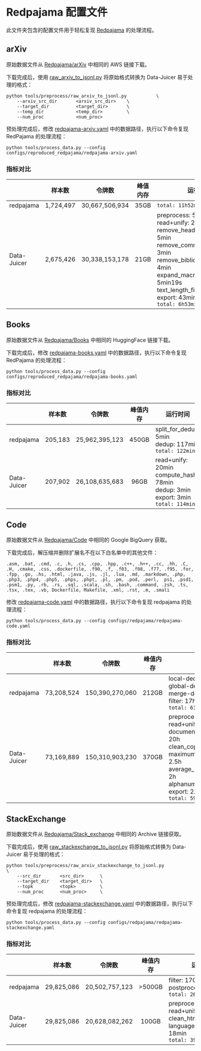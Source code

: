# Redpajama 配置文件

此文件夹包含的配置文件用于轻松复现 [Redpajama](https://github.com/togethercomputer/RedPajama-Data/tree/main/data_prep) 的处理流程。

## arXiv

原始数据文件从 [Redpajama/arXiv](https://github.com/togethercomputer/RedPajama-Data/tree/main/data_prep/arxiv) 中相同的 AWS 链接下载。

下载完成后，使用 [raw_arxiv_to_jsonl.py](../../tools/preprocess/raw_arxiv_to_jsonl.py) 将原始格式转换为 Data-Juicer 易于处理的格式：

```shell
python tools/preprocess/raw_arxiv_to_jsonl.py           \
    --arxiv_src_dir       <arxiv_src_dir>    \
    --target_dir          <target_dir>       \
    --temp_dir            <temp_dir>         \
    --num_proc            <num_proc>
```

预处理完成后，修改 [redpajama-arxiv.yaml](redpajama-arxiv.yaml) 中的数据路径，执行以下命令复现 RedPajama 的处理流程：

```shell
python tools/process_data.py --config configs/reproduced_redpajama/redpajama-arxiv.yaml
```

### 指标对比

| | 样本数 | 令牌数 | 峰值内存 | 运行时间 |
| --- | :---: | :---: | :---: | --- |
| redpajama | 1,724,497 | 30,667,506,934 | 35GB |`total: 11h52min` |
| Data-Juicer | 2,675,426| 30,338,153,178 | 21GB | preprocess: 5h21min<br>read+unify: 25min<br>remove_header_mapper: 5min<br>remove_comments_mapper: 3min<br> remove_bibliography_mapper: 4min<br>expand_macro_mapper: 5min19s<br>text_length_filter: 4min<br>export: 43min<br>`total: 6h53min` |

## Books

原始数据文件从 [Redpajama/Books](https://github.com/togethercomputer/RedPajama-Data/tree/main/data_prep/book) 中相同的 HuggingFace 链接下载。

下载完成后，修改 [redpajama-books.yaml](redpajama-books.yaml) 中的数据路径，执行以下命令复现 RedPajama 的处理流程：

```shell
python tools/process_data.py --config configs/reproduced_redpajama/redpajama-books.yaml
```

### 指标对比

| | 样本数 | 令牌数 | 峰值内存 | 运行时间 |
| --- | :---: | :---: | :---: | --- |
| redpajama | 205,183 | 25,962,395,123 | 450GB | split_for_dedup: 5min<br>dedup: 117min<br> `total: 122min` |
| Data-Juicer | 207,902 | 26,108,635,683 | 96GB | read+unify: 20min<br>compute_hash: 78min<br>dedup: 3min<br>export: 3min<br>`total: 114min` |

## Code

原始数据文件从 [Redpajama/Code](https://github.com/togethercomputer/RedPajama-Data/tree/main/data_prep/github) 中相同的 Google BigQuery 获取。

下载完成后，解压缩并删除扩展名不在以下白名单中的其他文件：

```text
.asm, .bat, .cmd, .c, .h, .cs, .cpp, .hpp, .c++, .h++, .cc, .hh, .C, .H, .cmake, .css, .dockerfile, .f90, .f, .f03, .f08, .f77, .f95, .for, .fpp, .go, .hs, .html, .java, .js, .jl, .lua, .md, .markdown, .php, .php3, .php4, .php5, .phps, .phpt, .pl, .pm, .pod, .perl,  ps1, .psd1, .psm1, .py, .rb, .rs, .sql, .scala, .sh, .bash, .command, .zsh, .ts, .tsx, .tex, .vb, Dockerfile, Makefile, .xml, .rst, .m, .smali
```

修改 [redpajama-code.yaml](redpajama-code.yaml) 中的数据路径，执行以下命令复现 redpajama 的处理流程：

```shell
python tools/process_data.py --config configs/redpajama/redpajama-code.yaml
```

### 指标对比

| | 样本数 | 令牌数 | 峰值内存 | 运行时间 |
| --- | :---: | :---: | :---: | --- |
| redpajama | 73,208,524 | 150,390,270,060| 212GB | local-dedup: 37h<br>global-dedup: 1h<br>merge-dedup: 6h<br>filter: 17h<br>`total: 61h` |
| Data-Juicer | 73,169,889| 150,310,903,230| 370GB | preprocess: 5h21min<br>read+unify: 12h<br>document_deduplicator: 20h<br>clean_copyright_mappe:  3h<br>maximum_line_length_filter: 2.5h<br>average_line_length_filter: 2h<br>alphanumeric_filter: 13h<br>export: 2.5h<br>`total: 59h` |

## StackExchange

原始数据文件从 [Redpajama/Stack_exchange](https://github.com/togethercomputer/RedPajama-Data/tree/main/data_prep/stack_exchange) 中相同的 Archive 链接获取。

下载完成后，使用 [raw_stackexchange_to_jsonl.py](../../tools/preprocess/raw_stackexchange_to_jsonl.py) 将原始格式转换为 Data-Juicer 易于处理的格式：

```shell
python tools/preprocess/raw_arxiv_stackexchange_to_jsonl.py           \
    --src_dir       <src_dir>      \
    --target_dir    <target_dir>   \
    --topk          <topk>         \
    --num_proc      <num_proc>     \
```

预处理完成后，修改 [redpajama-stackexchange.yaml](redpajama-stackexchange.yaml) 中的数据路径，执行以下命令复现 redpajama 的处理流程：

```shell
python tools/process_data.py --config configs/redpajama/redpajama-stackexchange.yaml
```

### 指标对比

| | 样本数 | 令牌数 | 峰值内存 | 运行时间 |
| --- | :---: | :---: | :---: | --- |
| redpajama | 29,825,086 | 20,502,757,123 | >500GB | filter: 170min<br>postprocess: 90min<br>`total: 260min` |
| Data-Juicer | 29,825,086 | 20,628,082,262 | 100GB | preprocess: 210min<br>read+unify: 86min<br>clean_html: 15min<br>language_id_score_filter: 18min<br>`total: 391min` |
